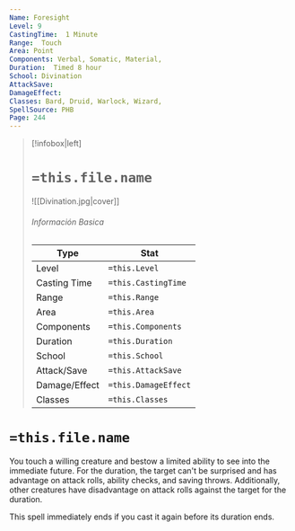 ```yaml
---
Name: Foresight
Level: 9
CastingTime:  1 Minute 
Range:  Touch
Area: Point
Components: Verbal, Somatic, Material, 
Duration:  Timed 8 hour
School: Divination
AttackSave: 
DamageEffect: 
Classes: Bard, Druid, Warlock, Wizard, 
SpellSource: PHB
Page: 244
---
```


>[!infobox|left]
># `=this.file.name`
>![[Divination.jpg|cover]]
> ###### Información Basica
> Type |  Stat |
> ---|---|
> Level | `=this.Level` |
> Casting Time | `=this.CastingTime` |
> Range | `=this.Range` |
> Area | `=this.Area` |
> Components | `=this.Components` |
> Duration | `=this.Duration` |
> School | `=this.School` |
> Attack/Save | `=this.AttackSave` |
> Damage/Effect | `=this.DamageEffect` |
> Classes | `=this.Classes` |

# `=this.file.name`
You touch a willing creature and bestow a limited ability to see into the immediate future. For the duration, the target can&#x27;t be surprised and has advantage on attack rolls, ability checks, and saving throws. Additionally, other creatures have disadvantage on attack rolls against the target for the duration.

This spell immediately ends if you cast it again before its duration ends.



 


 


